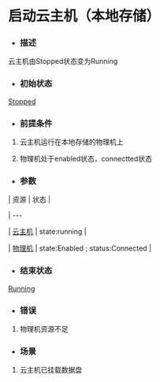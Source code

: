 # 启动云主机（本地存储）

* ### 描述

 云主机由Stopped状态变为Running

* ### 初始状态

 [Stopped](/Unit/VM/status.md)

* ### 前提条件

 1. 云主机运行在本地存储的物理机上

 2. 物理机处于enabled状态，connectted状态

* ### 参数

 

 | 资源 | 状态 |

 | ---

 | [云主机](/Unit/VM/README.md) | state:running | 

 | [物理机](/Unit/Host/README.md) | state:Enabled ; status:Connected |

* ### 结束状态

 [Running](/Unit/VM/status.md)

* ### 错误

 1. 物理机资源不足

* ### 场景

1. 云主机已挂载数据盘

